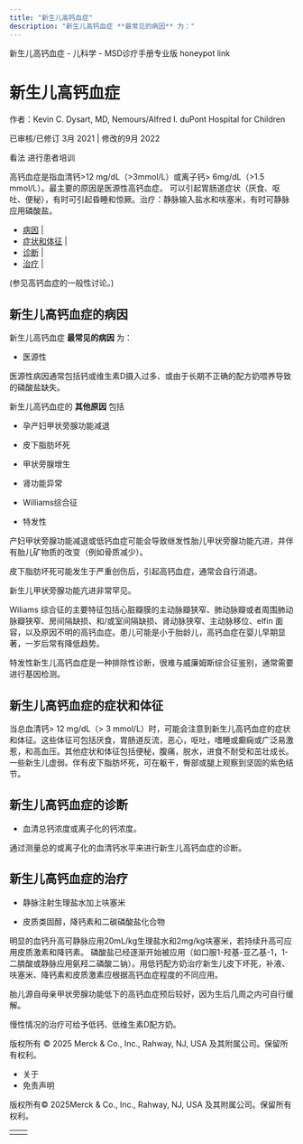 ```yaml
---
title: "新生儿高钙血症"
description: "新生儿高钙血症 **最常见的病因** 为："
---
```


﻿新生儿高钙血症 \- 儿科学 \- MSD诊疗手册专业版 honeypot link

# 新生儿高钙血症

作者：Kevin C. Dysart, MD, Nemours/Alfred I. duPont Hospital for Children

已审核/已修订 3月 2021 \| 修改的9月 2022

看法 进行患者培训

高钙血症是指血清钙>12 mg/dL（>3mmol/L）或离子钙> 6mg/dL（>1.5 mmol/L）。最主要的原因是医源性高钙血症。 可以引起胃肠道症状（厌食、呕吐、便秘），有时可引起昏睡和惊厥。治疗：静脉输入盐水和呋塞米，有时可静脉应用磷酸盐。

- [病因](#病因_v1088121_zh) \|
- [症状和体征](#症状和体征_v1088136_zh) \|
- [诊断](#诊断_v1088139_zh) \|
- [治疗](#治疗_v1088142_zh) \|

(参见高钙血症的一般性讨论。)

## 新生儿高钙血症的病因

新生儿高钙血症 **最常见的病因** 为：

- 医源性


医源性病因通常包括钙或维生素D摄入过多、或由于长期不正确的配方奶喂养导致的磷酸盐缺失。

新生儿高钙血症的 **其他原因** 包括

- 孕产妇甲状旁腺功能减退

- 皮下脂肪坏死

- 甲状旁腺增生

- 肾功能异常

- Williams综合征

- 特发性


产妇甲状旁腺功能减退或低钙血症可能会导致继发性胎儿甲状旁腺功能亢进，并伴有胎儿矿物质的改变（例如骨质减少）。

皮下脂肪坏死可能发生于严重创伤后，引起高钙血症，通常会自行消退。

新生儿甲状旁腺功能亢进非常罕见。

Wiliams 综合征的主要特征包括心脏瓣膜的主动脉瓣狭窄、肺动脉瓣或者周围肺动脉瓣狭窄、房间隔缺损、和/或室间隔缺损、肾动脉狭窄、主动脉移位、elfin 面容，以及原因不明的高钙血症。患儿可能是小于胎龄儿，高钙血症在婴儿早期显著，一岁后常有降低趋势。

特发性新生儿高钙血症是一种排除性诊断，很难与威廉姆斯综合征鉴别，通常需要进行基因检测。

## 新生儿高钙血症的症状和体征

当总血清钙> 12 mg/dL（> 3 mmol/L）时，可能会注意到新生儿高钙血症的症状和体征。这些体征可包括厌食，胃肠道反流，恶心，呕吐，嗜睡或癫痫或广泛易激惹，和高血压。其他症状和体征包括便秘，腹痛，脱水，进食不耐受和茁壮成长。一些新生儿虚弱。伴有皮下脂肪坏死，可在躯干，臀部或腿上观察到坚固的紫色结节。

## 新生儿高钙血症的诊断

- 血清总钙浓度或离子化的钙浓度。


通过测量总的或离子化的血清钙水平来进行新生儿高钙血症的诊断。

## 新生儿高钙血症的治疗

- 静脉注射生理盐水加上呋塞米

- 皮质类固醇，降钙素和二碳磷酸盐化合物


明显的血钙升高可静脉应用20mL/kg生理盐水和2mg/kg呋塞米，若持续升高可应用皮质激素和降钙素。 磷酸盐已经逐渐开始被应用（如口服1-羟基-亚乙基-1，1-二膦酸或静脉应用氨羟二磷酸二钠）。用低钙配方奶治疗新生儿皮下坏死，补液、呋塞米、降钙素和皮质激素应根据高钙血症程度的不同应用。

胎儿源自母亲甲状旁腺功能低下的高钙血症预后较好，因为生后几周之内可自行缓解。

慢性情况的治疗可给予低钙、低维生素D配方奶。



版权所有 © 2025
Merck & Co., Inc., Rahway, NJ, USA 及其附属公司。保留所有权利。

- 关于
- 免责声明

版权所有© 2025Merck & Co., Inc., Rahway, NJ, USA 及其附属公司。保留所有权利。

|     |     |
| --- | --- |
|  |  |